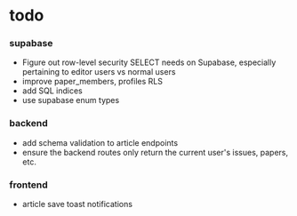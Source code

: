 # todo

### supabase
- Figure out row-level security SELECT needs on Supabase, especially pertaining to editor users vs normal users
- improve paper_members, profiles RLS
- add SQL indices
- use supabase enum types

### backend
- add schema validation to article endpoints
- ensure the backend routes only return the current user's issues, papers, etc.

### frontend
- article save toast notifications 
